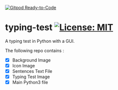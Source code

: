 [![Gitpod Ready-to-Code](https://img.shields.io/badge/Gitpod-Ready--to--Code-blue?logo=gitpod)](https://gitpod.io/#https://github.com/arthtyagi/typing-test) 

# typing-test [![License: MIT](https://img.shields.io/badge/License-MIT-yellow.svg)](https://opensource.org/licenses/MIT)
A typing test in Python with a GUI.

The following repo contains :
- [X] Background Image
- [X] Icon Image
- [X] Sentences Text File
- [X] Typing Test Image
- [X] Main Python3 file
